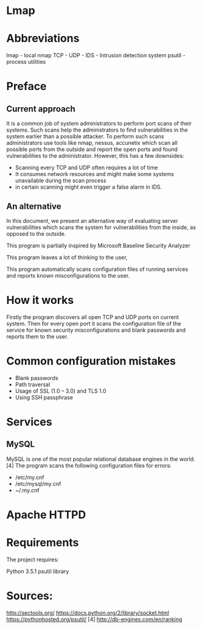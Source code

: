 # Lmap

# Abbreviations
lmap - local nmap
TCP -
UDP -
IDS - Intrusion detection system
psutil - process utilities

# Preface

## Current approach
It is a common job of system administrators to perform port scans of their systems.
Such scans help the administrators to find vulnerabilities in the system earlier than a possible attacker.
To perform such scans administrators use tools like nmap, nessus, accunetix which scan all possible ports from the
outside and report the open ports and found vulnerabilities to the administrator. However, this has a few downsides:

- Scanning every TCP and UDP often requires a lot of time
- It consumes network resources and might make some systems unavailable during the scan process
- in certain scanning might even trigger a false alarm in IDS.

## An alternative
In this document, we present an alternative way of evaluating server vulnerabilities which scans the system for
vulnerabilities from the inside, as opposed to the outside.

This program is partially inspired by Microsoft Baseline Security Analyzer

This program leaves a lot of thinking to the user,

This program automatically scans configuration files of running services and reports known misconfigurations to the
user.

# How it works
Firstly the program discovers all open TCP and UDP ports on current system. Then for every open port it scans
the configuration file of the service for known security misconfigurations and blank passwords and reports them to
the user.

# Common configuration mistakes
- Blank passwords
- Path traversal
- Usage of SSL (1.0 – 3.0) and TLS 1.0
- Using SSH passphrase

# Services

## MySQL
MySQL is one of the most popular relational database engines in the world. [4]
The program scans the following configuration files for errors:

- /etc/my.cnf
- /etc/mysql/my.cnf
- ~/.my.cnf

# Apache HTTPD

# Requirements
The project requires:

Python 3.5.1
psutil library

# Sources:
http://sectools.org/
https://docs.python.org/2/library/socket.html
https://pythonhosted.org/psutil/
[4] http://db-engines.com/en/ranking